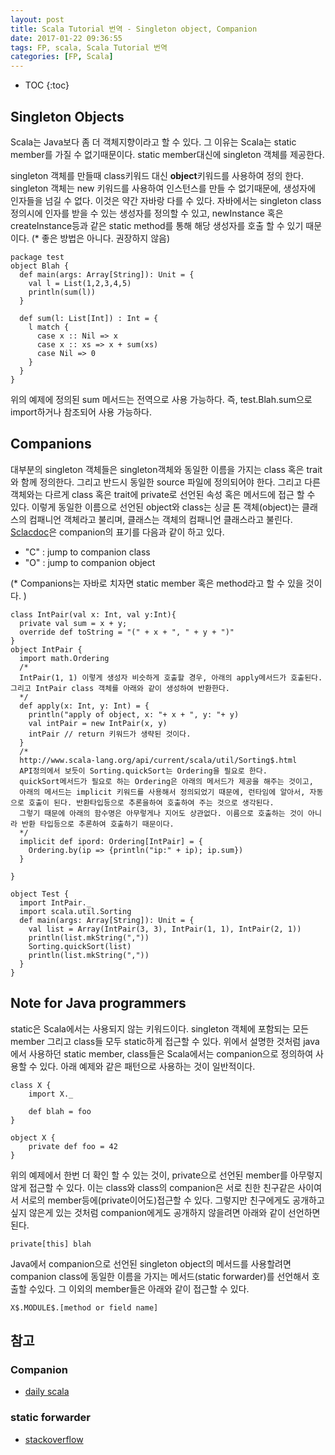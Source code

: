 ```yaml
---
layout: post
title: Scala Tutorial 번역 - Singleton object, Companion
date: 2017-01-22 09:36:55
tags: FP, scala, Scala Tutorial 번역
categories: [FP, Scala]
---
```


* TOC
{:toc}

## Singleton Objects
 Scala는 Java보다 좀 더 객체지향이라고 할 수 있다. 그 이유는 Scala는 static member를 가질 수 없기때문이다. static member대신에 singleton 객체를 제공한다.

singleton 객체를 만들때 class키워드 대신 **object**키워드를 사용하여 정의 한다. singleton 객체는 new 키워드를 사용하여 인스턴스를 만들 수 없기때문에, 생성자에 인자들을 넘길 수 없다. 이것은 약간 자바랑 다를 수 있다. 자바에서는  singleton class정의시에 인자를 받을 수 있는 생성자를 정의할 수 있고, newInstance 혹은 createInstance등과 같은 static method를 통해 해당 생성자를 호출 할 수 있기 때문이다. (* 좋은 방법은 아니다. 권장하지 않음)

```
package test
object Blah {
  def main(args: Array[String]): Unit = {
    val l = List(1,2,3,4,5)
    println(sum(l))
  }

  def sum(l: List[Int]) : Int = {
    l match {
      case x :: Nil => x
      case x :: xs => x + sum(xs)
      case Nil => 0
    }
  }
}
```

위의 예제에 정의된 sum 메서드는 전역으로 사용 가능하다. 즉, test.Blah.sum으로 import하거나 참조되어 사용 가능하다.

## Companions
대부분의 singleton 객체들은 singleton객체와 동일한 이름을 가지는 class 혹은 trait와 함께 정의한다. 그리고 반드시 동일한 source 파일에 정의되어야 한다. 그리고 다른 객체와는 다르게 class 혹은 trait에 private로 선언된 속성 혹은 메서드에 접근 할 수 있다. 이렇게 동일한 이름으로 선언된 object와 class는 싱글 톤 객체(object)는 클래스의 컴패니언 객체라고 불리며, 클래스는 객체의 컴패니언 클래스라고 불린다.
[Sclacdoc](https://wiki.scala-lang.org/display/SW/Introduction)은 companion의 표기를 다음과 같이 하고 있다.
- "C" : jump to companion class
- "O" : jump to companion object

(* Companions는 자바로 치자면 static member 혹은 method라고 할 수 있을 것이다. )

```
class IntPair(val x: Int, val y:Int){
  private val sum = x + y;
  override def toString = "(" + x + ", " + y + ")"
}
object IntPair {
  import math.Ordering
  /*
  IntPair(1, 1) 이렇게 생성자 비슷하게 호출할 경우, 아래의 apply메서드가 호출된다. 그리고 IntPair class 객체를 아래와 같이 생성하여 반환한다.
  */
  def apply(x: Int, y: Int) = {
    println("apply of object, x: "+ x + ", y: "+ y)
    val intPair = new IntPair(x, y)
    intPair // return 키워드가 생략된 것이다.
  }
  /*
  http://www.scala-lang.org/api/current/scala/util/Sorting$.html
  API정의에서 보듯이 Sorting.quickSort는 Ordering을 필요로 한다.
  quickSort메서드가 필요로 하는 Ordering은 아래의 메서드가 제공을 해주는 것이고,
  아래의 메서드는 implicit 키워드를 사용해서 정의되었기 때문에, 런타임에 알아서, 자동으로 호출이 된다. 반환타입등으로 추론을하여 호출하여 주는 것으로 생각된다.
  그렇기 때문에 아래의 함수명은 아무렇게나 지어도 상관없다. 이름으로 호출하는 것이 아니라 반환 타입등으로 추론하여 호출하기 때문이다.
  */
  implicit def ipord: Ordering[IntPair] = {
    Ordering.by(ip => {println("ip:" + ip); ip.sum})
  }

}

object Test {
  import IntPair._
  import scala.util.Sorting
  def main(args: Array[String]): Unit = {
    val list = Array(IntPair(3, 3), IntPair(1, 1), IntPair(2, 1))
    println(list.mkString(","))
    Sorting.quickSort(list)
    println(list.mkString(","))
  }
}

```

## Note for Java programmers
static은 Scala에서는 사용되지 않는 키워드이다. singleton 객체에 포함되는 모든 member 그리고 class들 모두 static하게 접근할 수 있다. 위에서 설명한 것처럼 java에서 사용하던 static member, class들은 Scala에서는 companion으로 정의하여 사용할 수 있다. 아래 예제와 같은 패턴으로 사용하는 것이 일반적이다.

```
class X {
	import X._

	def blah = foo
}

object X {
	private def foo = 42
}
```
위의 예제에서 한번 더 확인 할 수 있는 것이, private으로 선언된 member를 아무렇지 않게 접근할 수 있다. 이는 class와 class의 companion은 서로 친한 친구같은 사이여서 서로의 member등에(private이어도)접근할 수 있다. 그렇지만 친구에게도 공개하고 싶지 않은게 있는 것처럼 companion에게도 공개하지 않을려면 아래와 같이 선언하면 된다.

```
private[this] blah
```
Java에서 companion으로 선언된 singleton object의 메서드를 사용할려면 companion class에 동일한 이름을 가지는 메서드(static forwarder)를 선언해서 호출할 수있다. 그 이외의 member들은 아래와 같이 접근할 수 있다.

```
X$.MODULE$.[method or field name]
```



## 참고
### Companion
- [daily scala](http://daily-scala.blogspot.kr/2009/09/companion-object.html)

### static forwarder
- [stackoverflow ](http://stackoverflow.com/questions/3282653/how-do-you-call-a-scala-singleton-method-from-java)
